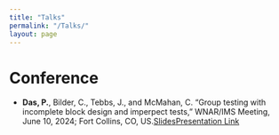 ```yaml
---
title: "Talks"
permalink: "/Talks/"
layout: page
---
```

# Conference

- **Das, P.**, Bilder, C., Tebbs, J., and McMahan, C. “Group testing with incomplete block design and imperpect tests,” WNAR/IMS Meeting, June 10, 2024; Fort Collins, CO, US.[Slides](WNARPresentationFinalHandout.pdf)[Presentation Link](https://www.youtube.com/watch?v=qXxXXzCbhfE)
